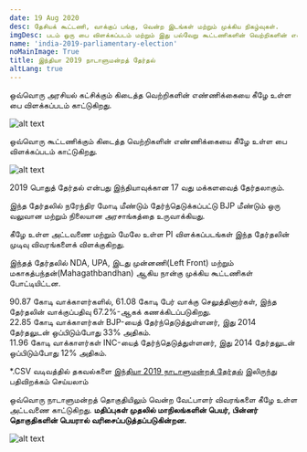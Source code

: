 ```yaml
---
date: 19 Aug 2020
desc: தேசியக் கூட்டணி, வாக்குப் பங்கு, வென்ற இடங்கள் மற்றும் முக்கிய நிகழ்வுகள்.
imgDesc: படம் ஒரு பை விளக்கப்படம் மற்றும் இது பல்வேறு கூட்டணிகளின் வெற்றிகளின் எண்ணிக்கையைக் காட்டுகிறது.
name: 'india-2019-parliamentary-election'
noMainImage: True
title: இந்தியா 2019 நாடாளுமன்றத் தேர்தல்
altLang: true
---
```


ஒவ்வொரு அரசியல் கட்சிக்கும் கிடைத்த வெற்றிகளின் எண்ணிக்கையை கீழே உள்ள பை விளக்கப்படம் காட்டுகிறது.  

<img src="/politics/india-2019-parliamentary-election/india-2019-election-1.png" alt="alt text" class="blogs_image">

ஒவ்வொரு கூட்டணிக்கும் கிடைத்த வெற்றிகளின் எண்ணிக்கையை கீழே உள்ள பை விளக்கப்படம் காட்டுகிறது.  

<img src="/politics/india-2019-parliamentary-election/india-2019-election-2.png" alt="alt text" class="blogs_image">

2019 பொதுத் தேர்தல் என்பது இந்தியாவுக்கான 17 வது மக்களவைத் தேர்தலாகும்.

இந்த தேர்தலில் நரேந்திர மோடி  மீண்டும் தேர்ந்தெடுக்கப்பட்டு BJP மீண்டும் ஒரு வலுவான மற்றும் நிலையான அரசாங்கத்தை உருவாக்கியது. 

கீழே உள்ள அட்டவணை மற்றும் மேலே உள்ள PI விளக்கப்படங்கள் இந்த தேர்தலின் முடிவு விவரங்களைக் விளக்குகிறது.

இந்தத் தேர்தலில் NDA, UPA, இடது முன்னணி(Left Front) மற்றும் மகாகத்பந்தன்(Mahagathbandhan) ஆகிய நான்கு முக்கிய கூட்டணிகள் போட்டியிட்டன.

90.87 கோடி வாக்காளர்களில், 61.08 கோடி பேர் வாக்கு செலுத்தினார்கள், இந்த தேர்தலின் வாக்குப்பதிவு 67.2%-ஆகக் கணக்கிடப்படுகிறது.  
22.85 கோடி வாக்காளர்கள் BJP-யைத் தேர்ந்தெடுத்துள்ளனர், இது 2014 தேர்தலுடன் ஒப்பிடும்போது 33% அதிகம்.  
11.96 கோடி வாக்காளர்கள் INC-யைத் தேர்ந்தெடுத்துள்ளனர், இது 2014 தேர்தலுடன் ஒப்பிடும்போது 12% அதிகம்.  

\*.CSV வடிவத்தில் தகவல்களை [இந்தியா 2019 நாடாளுமன்றத் தேர்தல்](http://thedatatalks.in/datas/politics/india-2019-parliamentary-election.csv) இலிருந்து பதிவிறக்கம் செய்யலாம்

ஒவ்வொரு நாடாளுமன்றத் தொகுதியிலும் வென்ற வேட்பாளர் விவரங்களை கீழே உள்ள அட்டவணை காட்டுகிறது.
**மதிப்புகள் முதலில் மாநிலங்களின் பெயர், பின்னர் தொகுதிகளின் பெயரால் வரிசைப்படுத்தப்படுகின்றன.**

<img src="/politics/india-2019-parliamentary-election/india-2019-election-3.png" alt="alt text" class="blogs_image">


<style>

</style>